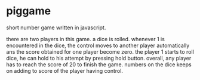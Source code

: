 # piggame
short number game written in javascript.

there are two players in this game.
a dice is rolled. whenever 1 is encountered in the dice, the control moves to another player automatically ans the score 
obtained for one player become zero.
the player 1 starts to roll dice, he can hold to his attempt by pressing hold button. 
overall, any player has to reach the score of 20 to finish the game.
numbers on the dice keeps on adding to score of the player having control.
